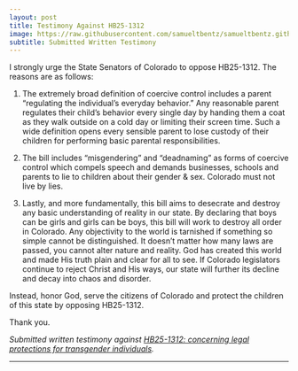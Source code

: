 ```yaml
---
layout: post
title: Testimony Against HB25-1312
image: https://raw.githubusercontent.com/samueltbentz/samueltbentz.github.io/master/images/capitol.jpeg
subtitle: Submitted Written Testimony
---
```


I strongly urge the State Senators of Colorado to oppose HB25-1312. The reasons are as follows:

1. The extremely broad definition of coercive control includes a parent “regulating the individual’s everyday behavior.” Any reasonable parent regulates their child’s behavior every single day by handing them a coat as they walk outside on a cold day or limiting their screen time. Such a wide definition opens every sensible parent to lose custody of their children for performing basic parental responsibilities.

2. The bill includes “misgendering” and “deadnaming” as forms of coercive control which compels speech and demands businesses, schools and parents to lie to children about their gender & sex. Colorado must not live by lies.

3. Lastly, and more fundamentally, this bill aims to desecrate and destroy any basic understanding of reality in our state. By declaring that boys can be girls and girls can be boys, this bill will work to destroy all order in Colorado. Any objectivity to the world is tarnished if something so simple cannot be distinguished. It doesn’t matter how many laws are passed, you cannot alter nature and reality. God has created this world and made His truth plain and clear for all to see. If Colorado legislators continue to reject Christ and His ways, our state will further its decline and decay into chaos and disorder.

Instead, honor God, serve the citizens of Colorado and protect the children of this state by opposing HB25-1312.

Thank you.

*Submitted written testimony against [HB25-1312: concerning legal protections for transgender individuals](https://leg.colorado.gov/bills/hb25-1312).*
***
